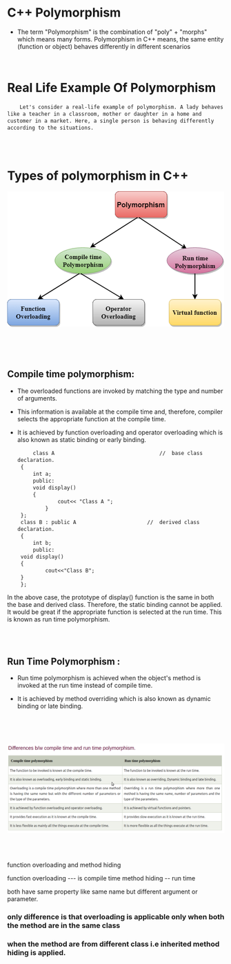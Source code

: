 # C++ Polymorphism

- The term "Polymorphism" is the combination of "poly" + "morphs" which means many forms.
Polymorphism in C++ means, the same entity (function or object) behaves differently in different scenarios

<br>

# Real Life Example Of Polymorphism

        Let's consider a real-life example of polymorphism. A lady behaves like a teacher in a classroom, mother or daughter in a home and customer in a market. Here, a single person is behaving differently according to the situations.


<br><br>

# Types of polymorphism in C++

![image](cpp-polymorphism.png)

<br><br><br>

## **Compile time polymorphism:**

 - The overloaded functions are invoked by matching the type and number of arguments. 

 - This information is available at the compile time and, therefore, compiler selects the appropriate function at the compile time.

 - It is achieved by function overloading and operator overloading which is also known as static binding or early binding.

            class A                                  //  base class declaration.  
        {  
            int a;  
            public:  
            void display()  
            {   
                    cout<< "Class A ";  
                }  
        };  
        class B : public A                       //  derived class declaration.  
        {  
            int b;  
            public:  
        void display()  
        {  
                cout<<"Class B";  
        }  
        };  

In the above case, the prototype of display() function is the same in both the base and derived class. Therefore, the static binding cannot be applied. It would be great if the appropriate function is selected at the run time. This is known as run time polymorphism.

<br>
<br>

## Run Time Polymorphism :

- Run time polymorphism is achieved when the object's method is invoked at the run time instead of compile time. 

- It is achieved by method overriding which is also known as dynamic binding or late binding.

<br><br><br>

![image](diff_betw_run_and_compile.png)


<br>
<br>


function overloading and method hiding 

function overloading --- is compile time 
method hiding -- run time 
 
both have same property like same name but different argument or parameter.

### only difference is that overloading is applicable only when both the method are in the same class

### when the method are from different class i.e inherited method hiding is applied.